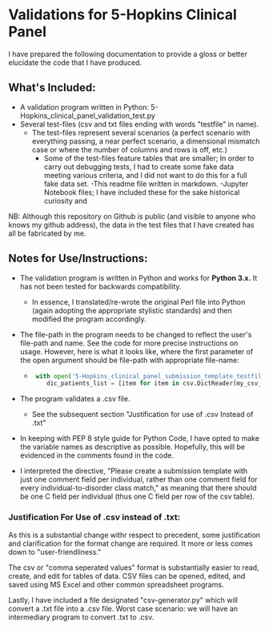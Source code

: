 
# Validations for 5-Hopkins Clinical Panel

I have prepared the following documentation to provide a gloss or better elucidate the
code that I have produced. 

## What's Included:
- A validation program written in Python: 5-Hopkins_clinical_panel_validation_test.py
- Several test-files (csv and txt files ending with words "testfile" in name). 
    - The test-files represent several scenarios (a perfect scenario with everything passing, a near perfect
    scenario, a dimensional mismatch case or where the number of columns and rows is off, etc.)
        - Some of the test-files feature tables that are smaller; In order to carry out debugging tests, I had
        to create some fake data meeting various criteria, and I did not want to do this for a full fake data set.
-This readme file written in markdown. 
-Jupyter Notebook files; I have included these for the sake historical curiosity and 

NB: Although this repository on Github is public (and visible to anyone who knows my github address), the data
in the test files that I have created has all be fabricated by me. 


## Notes for Use/Instructions:

- The validation program is written in Python and works for **Python 3.x.** It has not been tested
for backwards compatibility. 
    - In essence, I translated/re-wrote the original Perl file into Python (again adopting the appropriate stylistic standards)
    and then modified the program accordingly. 

- The file-path in the program needs to be changed to reflect the user's file-path and name. 
See the code for more precise instructions on usage. However, here is what it looks like, where 
the first parameter of the open argument should be file-path with appropriate file-name: 

    - ```python 
       with open('5-Hopkins_clinical_panel_submission_template_testfile.csv', 'r') as my_csv_file:
          dic_patients_list = [item for item in csv.DictReader(my_csv_file)]
      ```

- The program validates a .csv file. 
    - See the subsequent section "Justification for use of .csv Instead of .txt"
    
- In keeping with PEP 8 style guide for Python Code, I have opted to make the 
variable names as descriptive as possible. Hopefully, this will be evidenced in the comments
found in the code. 

- I interpreted the directive, "Please create a submission template with just 
one comment field per individual, rather than one comment field for every individual-to-disorder class match," as meaning that there should be one C field per individual (thus one C field per row of the csv table). 


### Justification For Use of .csv instead of .txt:
As this is a substantial change withr respect to precedent, some justification and clarification for 
the format change are required. It more or less comes down to "user-friendliness."

The csv or "comma seperated values" format is substantially easier to read, create, and edit for tables of data. 
CSV files can be opened, edited, and saved using MS Excel and other common spreadsheet programs. 

Lastly, I have included a file designated "csv-generator.py" which will convert a .txt file into a .csv file.
Worst case scenario: we will have an intermediary program to convert .txt to .csv. 
